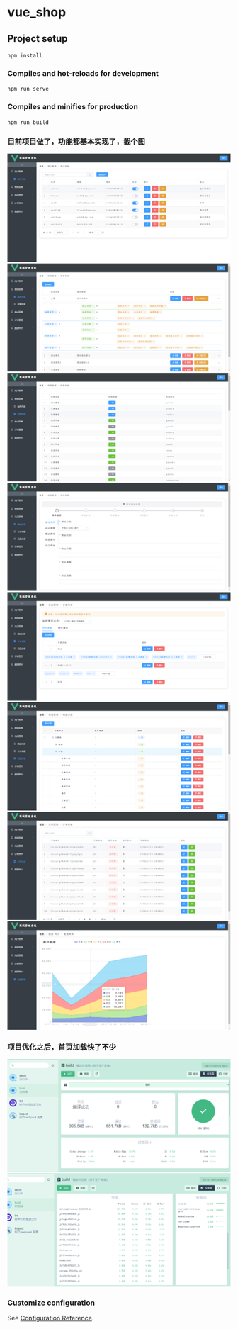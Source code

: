 # vue_shop

## Project setup
```
npm install
```

### Compiles and hot-reloads for development
```
npm run serve
```

### Compiles and minifies for production
```
npm run build
```
### 目前项目做了，功能都基本实现了，截个图
![输入图片说明](aboutimage1.png)
![输入图片说明](aboutimage2.png)
![输入图片说明](aboutimage3.png)
![输入图片说明](aboutimage4.png)
![输入图片说明](aboutimage5.png)
![输入图片说明](aboutimage6.png)
![输入图片说明](aboutimage7.png)
![输入图片说明](aboutimage8.png)
### 项目优化之后，首页加载快了不少
![输入图片说明](image%E4%BC%98%E5%8C%96.png)
![输入图片说明](aboutimage.png)
### Customize configuration
See [Configuration Reference](https://cli.vuejs.org/config/).
